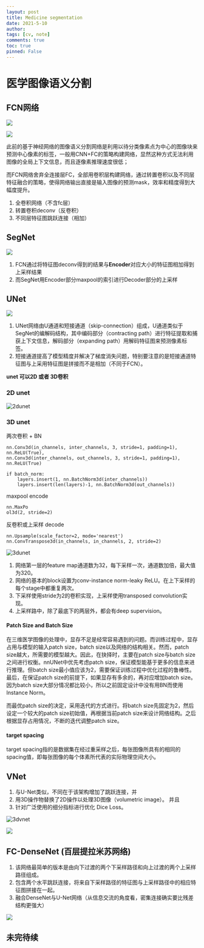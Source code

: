 ```yaml
---
layout: post
title: Medicine segmentation
date: 2021-5-10
author: 
tags: [cv, note]
comments: true
toc: true
pinned: False
---
```


<!-- more -->

# 医学图像语义分割

## FCN网络

![](https://pic1.zhimg.com/v2-8922c306fba615f26f2b891dae12d808_r.jpg)


![](https://pic4.zhimg.com/v2-19f47f55b9f1e2779b8cbcdef25d10d7_r.jpg)

此前的基于神经网络的图像语义分割网络是利用以待分类像素点为中心的图像块来预测中心像素的标签，一般用CNN+FC的策略构建网络，显然这种方式无法利用图像的全局上下文信息，而且逐像素推理速度很低；

而FCN网络舍弃全连接层FC，全部用卷积层构建网络，通过转置卷积以及不同层特征融合的策略，使得网络输出直接是输入图像的预测mask，效率和精度得到大幅度提升。

1. 全卷积网络（不含fc层）
1. 转置卷积deconv（反卷积）
1. 不同层特征图跳跃连接（相加）


## SegNet

![](https://pic4.zhimg.com/v2-e51555742cb704ad7db664ed3cc168f3_b.jpg)

1. FCN通过将特征图deconv得到的结果与**Encoder**对应大小的特征图相加得到上采样结果
1. 而SegNet用Encoder部分maxpool的索引进行Decoder部分的上采样




## UNet



![](https://pic1.zhimg.com/v2-0edfb2beb9c9799bdcaea3f3ef1440a4_r.jpg)



1. UNet网络由U通道和短接通道（skip-connection）组成，U通道类似于SegNet的编解码结构，其中编码部分（contracting path）进行特征提取和捕获上下文信息，解码部分（expanding path）用解码特征图来预测像素标签。
1. 短接通道提高了模型精度并解决了梯度消失问题，特别要注意的是短接通道特征图与上采用特征图是拼接而不是相加（不同于FCN）。


**unet 可以2D 或者 3D卷积**


### 2D unet


![2dunet](https://pic3.zhimg.com/80/v2-cf0ead284f68d91a42cd3908cf793956_1440w.jpg)

### 3D unet

两次卷积 + BN
```
nn.Conv3d(in_channels, inter_channels, 3, stride=1, padding=1),
nn.ReLU(True),
nn.Conv3d(inter_channels, out_channels, 3, stride=1, padding=1),
nn.ReLU(True)

if batch_norm:
    layers.insert(1, nn.BatchNorm3d(inter_channels))
    layers.insert(len(layers)-1, nn.BatchNorm3d(out_channels))
```

maxpool encode
```
nn.MaxPo
ol3d(2, stride=2)
```

反卷积或上采样 decode
```
nn.Upsample(scale_factor=2, mode='nearest')
nn.ConvTranspose3d(in_channels, in_channels, 2, stride=2)
```



![3dunet](https://pic2.zhimg.com/v2-72333983b558cda040f3d700f51e9a4d_r.jpg)

1. 网络第一层的feature map通道数为32，每下采样一次，通道数加倍，最大值为320。
1. 网络的基本的block设置为conv-instance norm-leaky ReLU。在上下采样的每个stage中都重复两次。
1. 下采样使用stride为2的卷积实现，上采样使用transposed convolution实现。
1. 上采样路中，除了最底下的两层外，都会有deep supervision。

#### Patch Size and Batch Size

在三维医学图像的处理中，显存不足是经常容易遇到的问题。而训练过程中，显存占用与模型的输入patch size，batch size以及网络的结构相关。然而，patch size越大，所需要的模型越大。因此，在抉择时，主要在patch size与batch size之间进行权衡。nnUNet中优先考虑patch size，保证模型能基于更多的信息来进行推理。但batch size最小值应该为2，需要保证训练过程中优化过程的鲁棒性。最后，在保证patch size的前提下，如果显存有多余的，再对应增加batch size。因为batch size大部分情况都比较小，所以之前固定设计中没有用BN而使用Instance Norm。

而最优patch size的决定，采用迭代的方式进行。将batch size先固定为2，然后设定一个较大的patch size初始值，再根据当前patch size来设计网络结构。之后根据显存占用情况，不断的迭代调整patch size。

#### target spacing

target spacing指的是数据集在经过重采样之后，每张图像所具有的相同的spacing值，即每张图像的每个体素所代表的实际物理空间大小。




## VNet

1. 与U-Net类似，不同在于该架构增加了跳跃连接，并
1. 用3D操作物替换了2D操作以处理3D图像（volumetric image）。 并且
1. 针对广泛使用的细分指标进行优化 Dice Loss。

![3dvnet](https://pic1.zhimg.com/80/v2-0ff38da4316fcb48db94f7bc95d27ed4_1440w.jpg)

![](https://pic2.zhimg.com/v2-20cd291def56efd5d634c283389ec805_r.jpg)

## FC-DenseNet (百层提拉米苏网络)

1. 该网络最简单的版本是由向下过渡的两个下采样路径和向上过渡的两个上采样路径组成。
1. 包含两个水平跳跃连接，将来自下采样路径的特征图与上采样路径中的相应特征图拼接在一起。
1. 融合DenseNet与U-Net网络（从信息交流的角度看，密集连接确实要比残差结构更强大）


![](https://pic3.zhimg.com/v2-ab666adaef42c9c27bad749d0d5b38a2_r.jpg)

## 未完待续